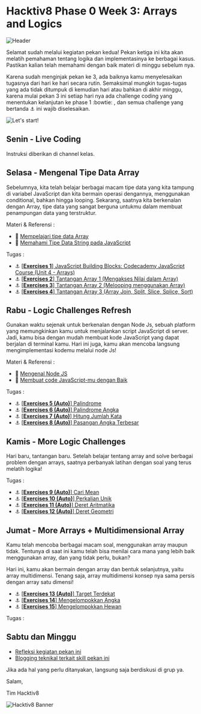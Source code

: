 # Hacktiv8 Phase 0 Week 3: Arrays and Logics

![Header](assets/header-w3.jpg)

Selamat sudah melalui kegiatan pekan kedua! Pekan ketiga ini kita akan melatih pemahaman tentang logika dan implementasinya ke berbagai kasus. Pastikan kalian telah memahami dengan baik materi di minggu sebelum nya.

Karena sudah menginjak pekan ke 3, ada baiknya kamu menyelesaikan tugasnya dari hari ke hari secara rutin. Semaksimal mungkin tugas-tugas yang ada tidak ditumpuk di kemudian hari atau bahkan di akhir minggu, karena mulai pekan 3 ini setiap hari nya ada challenge coding yang menentukan kelanjutan ke phase 1 :bowtie: , dan semua challenge yang bertanda :anchor: ini wajib diselesaikan.

![Let's start!](assets/start.png)

## Senin - Live Coding

Instruksi diberikan di channel kelas.

## Selasa - Mengenal Tipe Data Array

Sebelumnya, kita telah belajar berbagai macam tipe data yang kita tampung di variabel JavaScript dan kita bermain operasi dengannya, menggunakan conditional, bahkan hingga looping. Sekarang, saatnya kita berkenalan dengan Array, tipe data yang sangat berguna untukmu dalam membuat penampungan data yang terstruktur.

Materi & Referensi :

- :notebook_with_decorative_cover: [Mempelajari tipe data Array](modules/js-array.md)
- :notebook_with_decorative_cover:
[Memahami Tipe Data String pada JavaScript](modules/js-string-reference.md)

Tugas :

- :anchor:
[[**Exercises 1**] JavaScript Building Blocks: Codecademy JavaScript Course (Unit 4 - Arrays)](https://github.com/azputra/h8-p0-w3/blob/master/exercises1.png)
- :anchor:
[[**Exercises 2**] Tantangan Array 1 (Mengakses Nilai dalam Array)](https://github.com/azputra/h8-p0-w3/blob/master/exercises-2.js)
- :anchor:
[[**Exercises 3**] Tantangan Array 2 (Melooping menggunakan Array)](https://github.com/azputra/h8-p0-w3/blob/master/exercises-3.js)
- :anchor:
[[**Exercises 4**] Tantangan Array 3 (Array Join, Split, Slice, Splice, Sort)](https://github.com/azputra/h8-p0-w3/blob/master/exercises-4.js)

## Rabu - Logic Challenges Refresh

Gunakan waktu sejenak untuk berkenalan dengan Node Js,
sebuah platform yang memungkinkan kamu untuk menjalankan script JavaScript di server. Jadi, kamu bisa dengan mudah membuat kode JavaScript yang dapat berjalan di terminal kamu. Hari ini juga, kamu akan mencoba langsung mengimplementasi kodemu melalui node Js!

Materi & Referensi :

- :notebook_with_decorative_cover:
[Mengenal Node JS](/modules/js-node.md)
- :notebook_with_decorative_cover: [Membuat code JavaScript-mu dengan Baik ](modules/js-code-style.md)

Tugas :
- :anchor:
[[**Exercises 5 (Auto)**] Palindrome](https://github.com/azputra/h8-p0-w3/blob/master/exercises-5.js)
- :anchor:
[[**Exercises 6 (Auto)**] Palindrome Angka](https://github.com/azputra/h8-p0-w3/blob/master/exercises-6.js)
- :anchor:
[[**Exercises 7 (Auto)**] Hitung Jumlah Kata](https://github.com/azputra/h8-p0-w3/blob/master/exercises-7.js)
- :anchor:
[[**Exercises 8 (Auto)**] Pasangan Angka Terbesar](https://github.com/azputra/h8-p0-w3/blob/master/exercises-8.js)

## Kamis - More Logic Challenges

Hari baru, tantangan baru. Setelah belajar tentang array and solve berbagai problem dengan arrays, saatnya perbanyak latihan dengan soal yang terus melatih logika!

Tugas :

- :anchor:
[[**Exercises 9 (Auto)**] Cari Mean](https://github.com/azputra/h8-p0-w3/blob/master/exercises-9.js)
- :anchor:
[[**Exercises 10 (Auto)**] Perkalian Unik](https://github.com/azputra/h8-p0-w3/blob/master/exercises-10.js)
- :anchor:
[[**Exercises 11 (Auto)**] Deret Aritmatika](https://github.com/azputra/h8-p0-w3/blob/master/exercises-11.js)
- :anchor:
[[**Exercises 12 (Auto)**] Deret Geometri](https://github.com/azputra/h8-p0-w3/blob/master/exercises-12.js)

## Jumat - More Arrays + Multidimensional Array

Kamu telah mencoba berbagai macam soal, menggunakan array maupun tidak. Tentunya di saat ini kamu telah bisa menilai cara mana yang lebih baik menggunakan array, dan yang tidak perlu, bukan?

Hari ini, kamu akan bermain dengan array dan bentuk selanjutnya, yaitu array multidimensi. Tenang saja, array multidimensi konsep nya sama persis dengan array satu dimensi!

- :anchor:
[[**Exercises 13 (Auto)**] Target Terdekat](https://github.com/azputra/h8-p0-w3/blob/master/exercises-13.js)
- :anchor:
[[**Exercises 14**] Mengelompokkan Angka](https://github.com/azputra/h8-p0-w3/blob/master/exercises-14.js)
- :anchor:
[[**Exercises 15**] Mengelompokkan Hewan](https://github.com/azputra/h8-p0-w3/blob/master/exercises-15.js)

Tugas :

## Sabtu dan Minggu

- [Refleksi kegiatan pekan ini](https://github.com/hacktiv8/phase-0-activities/blob/master/modules/reflection.md)
- [Blogging teknikal terkait skill pekan ini](https://github.com/hacktiv8/phase-0-activities/blob/master/modules/blog.md)

Jika ada hal yang perlu ditanyakan, langsung saja berdiskusi di grup ya.

Salam,

Tim Hacktiv8

![Hacktiv8 Banner](assets/banner.png)
